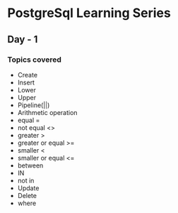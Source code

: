 # PostgreSql Learning Series
## Day - 1
### Topics covered
-  Create
-  Insert
-  Lower
-  Upper
-  Pipeline(||)
-  Arithmetic operation
-  equal  		=
-  not equal 	<>
-  greater		>
-  greater or equal  >=
-  smaller	<
-  smaller or equal <=
-  between
-  IN
-  not in
-   Update
-   Delete
-   where


